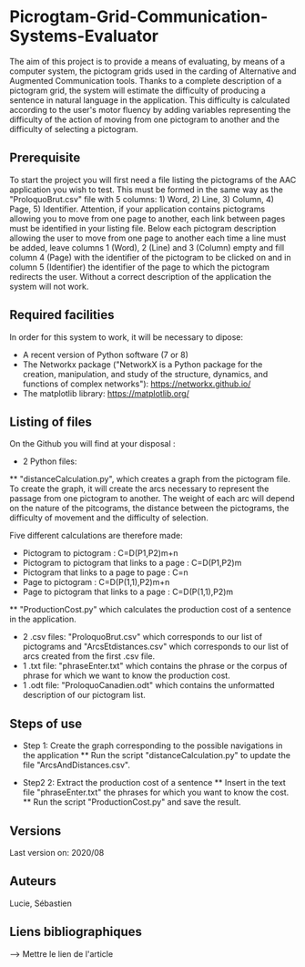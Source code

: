 # Picrogtam-Grid-Communication-Systems-Evaluator

The aim of this project is to provide a means of evaluating, by means of a computer system, the pictogram grids used in the carding of Alternative and Augmented Communication tools. Thanks to a complete description of a pictogram grid, the system will estimate the difficulty of producing a sentence in natural language in the application. This difficulty is calculated according to the user's motor fluency by adding variables representing the difficulty of the action of moving from one pictogram to another and the difficulty of selecting a pictogram. 

Prerequisite
-

To start the project you will first need a file listing the pictograms of the AAC application you wish to test. This must be formed in the same way as the "ProloquoBrut.csv" file with 5 columns: 1) Word, 2) Line, 3) Column, 4) Page, 5) Identifier. Attention, if your application contains pictograms allowing you to move from one page to another, each link between pages must be identified in your listing file. Below each pictogram description allowing the user to move from one page to another each time a line must be added, leave columns 1 (Word), 2 (Line) and 3 (Column) empty and fill column 4 (Page) with the identifier of the pictogram to be clicked on and in column 5 (Identifier) the identifier of the page to which the pictogram redirects the user. Without a correct description of the application the system will not work. 

Required facilities
-

In order for this system to work, it will be necessary to dipose:
 * A recent version of Python software (7 or 8)
 * The Networkx package ("NetworkX is a Python package for the creation, manipulation, and study of the structure, dynamics, and functions of complex networks"): https://networkx.github.io/
 * The matplotlib library: https://matplotlib.org/

Listing of files
-

On the Github you will find at your disposal :

 * 2 Python files: 
 
 ** "distanceCalculation.py", which creates a graph from the pictogram file. To create the graph, it will create the arcs necessary to represent the passage from one pictogram to another. The weight of each arc will depend on the nature of the pitcograms, the distance between the pictograms, the difficulty of movement and the difficulty of selection. 
 
 Five different calculations are therefore made: 
 * Pictogram to pictogram : C=D(P1,P2)m+n
 * Pictogram to pictogram that links to a page : C=D(P1,P2)m
 * Pictogram that links to a page to page : C=n
 * Page to pictogram : C=D(P(1,1),P2)m+n
 * Page to pictogram that links to a page : C=D(P(1,1),P2)m
 
 ** "ProductionCost.py" which calculates the production cost of a sentence in the application.

 
 * 2 .csv files: "ProloquoBrut.csv" which corresponds to our list of pictograms and "ArcsEtdistances.csv" which corresponds to our list of arcs created from the first .csv file.
 * 1 .txt file: "phraseEnter.txt" which contains the phrase or the corpus of phrase for which we want to know the production cost.
 * 1 .odt file: "ProloquoCanadien.odt" which contains the unformatted description of our pictogram list.
 
Steps of use
-

* Step 1: Create the graph corresponding to the possible navigations in the application
** Run the script "distanceCalculation.py" to update the file "ArcsAndDistances.csv".

* Step2 2: Extract the production cost of a sentence
** Insert in the text file "phraseEnter.txt" the phrases for which you want to know the cost.
** Run the script "ProductionCost.py" and save the result.

Versions
-

Last version on: 2020/08

Auteurs 
-

Lucie, Sébastien

Liens bibliographiques
-

--> Mettre le lien de l'article 
